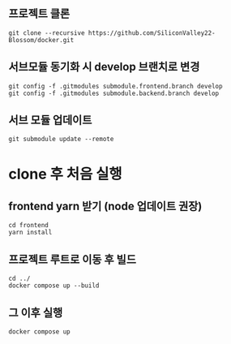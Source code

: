 ## 프로젝트 클론
```
git clone --recursive https://github.com/SiliconValley22-Blossom/docker.git
```

## 서브모듈 동기화 시 develop 브랜치로 변경

```
git config -f .gitmodules submodule.frontend.branch develop
git config -f .gitmodules submodule.backend.branch develop
```

## 서브 모듈 업데이트
```
git submodule update --remote
```

# clone 후 처음 실행
## frontend yarn 받기 (node 업데이트 권장)
```
cd frontend
yarn install
```

## 프로젝트 루트로 이동 후 빌드
```
cd ../
docker compose up --build
```

## 그 이후 실행
```
docker compose up
```

